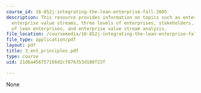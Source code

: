```yaml
---
course_id: 16-852j-integrating-the-lean-enterprise-fall-2005
description: This resource provides information on topics such as enterprise perspective,
  enterprise value streams, three levels of enterprises, stakeholders, principles
  of lean enterprises, and enterprise value stream analysis.
file_location: /coursemedia/16-852j-integrating-the-lean-enterprise-fall-2005/21d6a456757166d2cf876353d188f23f_3_ent_principles.pdf
file_type: application/pdf
layout: pdf
title: 3_ent_principles.pdf
type: course
uid: 21d6a456757166d2cf876353d188f23f

---
```

None
